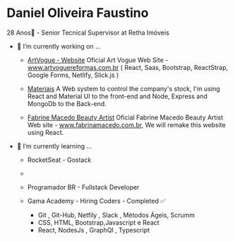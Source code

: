   # Daniel Oliveira Faustino
  
  28 Anos👋 - Senior Tecnical Supervisor at Retha Imóveis

- 🔭 I’m currently working on ...

    - [ArtVogue - Website](https://github.com/danielofaustino/artvogue) 
     Oficial Art Vogue Web Site - www.artvoguereformas.com.br ( React, Saas, Bootstrap, ReactStrap, Google Forms, Netlify, Slick.js )

   - [Materiais](https://github.com/danielofaustino/materiais) 
     A Web system to control the company's stock, I'm using React and Material UI to the front-end and Node, Express and MongoDb to the Back-end.
   
    - [Fabrine Macedo Beauty Artist](https://github.com/danielofaustino/fabrinemacedobeautyartist) 
     Oficial Fabrine Macedo Beauty Artist Web site - www.fabrinamacedo.com.br, We will remake this website using React.
   
   
- 🌱 I’m currently learning ...
   
  -  RocketSeat - Gostack 
  -  
  -  Programador BR - Fullstack Developer
  
  -  Gama Academy - Hiring Coders - Completed ✅
       - Git , Git-Hub, Netfily , Slack , Métodos Ágeis, Scrumm
       - CSS, HTML, Bootstrap,Javascript e React
       - React, NodesJs , GraphQl , Typescript
  



